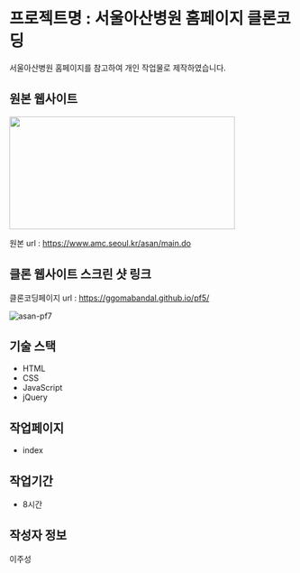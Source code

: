 # 프로젝트명 : 서울아산병원 홈페이지 클론코딩
서울아산병원 홈페이지를 참고하여 개인 작업물로 제작하였습니다.

## 원본 웹사이트
<img src="https://github.com/Ggomabandal/pf7/assets/142555219/e27c382d-f743-40c3-b002-890570ca244a.png" width="400" height="200"/>

원본 url : https://www.amc.seoul.kr/asan/main.do

## 클론 웹사이트 스크린 샷 링크
클론코딩페이지 url : https://ggomabandal.github.io/pf5/

![asan-pf7](https://github.com/Ggomabandal/pf7/assets/142555219/927a71a8-ceb5-41b9-85d5-4382157f4636)


## 기술 스택
- HTML
- CSS
- JavaScript
- jQuery

## 작업페이지
- index

## 작업기간
- 8시간

## 작성자 정보
이주성
